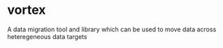 # vortex
A data migration tool and library which can be used to move data across heteregeneous data targets

